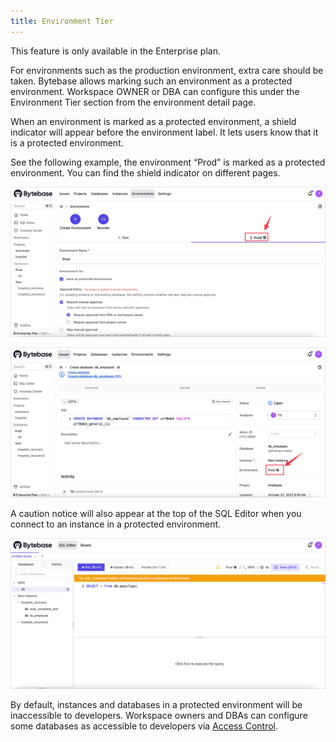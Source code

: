 ```yaml
---
title: Environment Tier
---
```


<hint-block type="info">

This feature is only available in the Enterprise plan.

</hint-block>

For environments such as the production environment, extra care should be taken. Bytebase allows marking such an environment as a protected environment. Workspace OWNER or DBA can configure this under the Environment Tier section from the environment detail page.

When an environment is marked as a protected environment, a shield indicator will appear before the environment label. It lets users know that it is a protected environment. 

See the following example, the environment “Prod” is marked as a protected environment. You can find the shield indicator on different pages.

![tier-envs](/static/docs/administration/tier/env-tier-envs.webp)

![tier-issue-details](/static/docs/administration/tier/env-tier-issue-details.webp)

A caution notice will also appear at the top of the SQL Editor when you connect to an instance in a protected environment.

![tier-editor](/static/docs/administration/tier/env-tier-editor.webp)

By default, instances and databases in a protected environment will be inaccessible to developers. Workspace owners and DBAs can configure some databases as accessible to developers via [Access Control](/docs/administration/access-control).